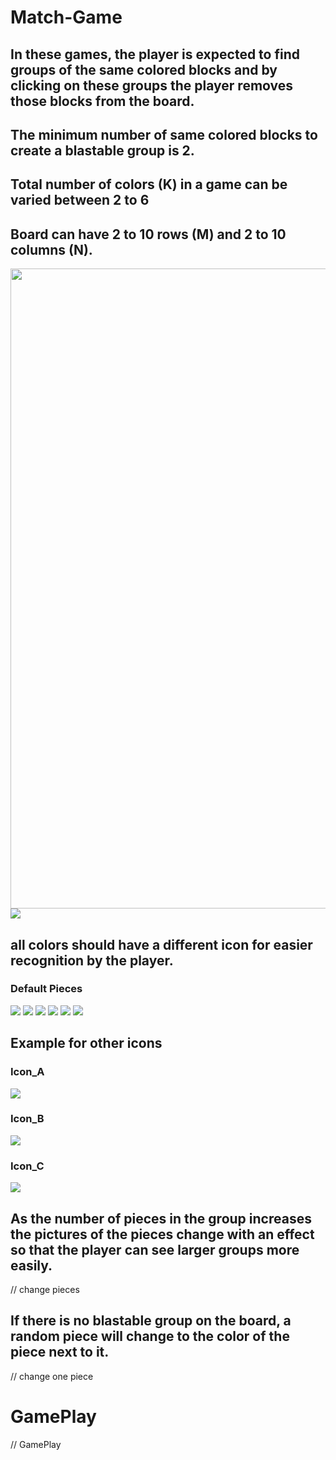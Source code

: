# Match-Game

## In these games, the player is expected to find groups of the same colored blocks and by clicking on these groups the player removes those blocks from the board. 

## The minimum number of same colored blocks to create a blastable group is 2. 

## Total number of colors (K) in a game can be varied between 2 to 6 

## Board can have 2 to 10 rows (M) and 2 to 10 columns (N).

<img src="https://github.com/muratkrdl/Match-Game/blob/main/Gif%20and%20Pictures/SetBoardGoal/SetBoard.png" width="1024px">

<img src="https://github.com/muratkrdl/Match-Game/blob/main/Gif%20and%20Pictures/SetBoardGoal/SetGoal.png" width="auto">

## all colors should have a different icon for easier recognition by the player. 

### Default Pieces

<img src="https://github.com/muratkrdl/Match-Game/blob/main/Gif%20and%20Pictures/Tiles/Blue_Default.png" width="auto">

<img src="https://github.com/muratkrdl/Match-Game/blob/main/Gif%20and%20Pictures/Tiles/Green_Default.png" width="auto">

<img src="https://github.com/muratkrdl/Match-Game/blob/main/Gif%20and%20Pictures/Tiles/Pink_Default.png" width="auto">

<img src="https://github.com/muratkrdl/Match-Game/blob/main/Gif%20and%20Pictures/Tiles/Purple_Default.png" width="auto">

<img src="https://github.com/muratkrdl/Match-Game/blob/main/Gif%20and%20Pictures/Tiles/Red_Default.png" width="auto">

<img src="https://github.com/muratkrdl/Match-Game/blob/main/Gif%20and%20Pictures/Tiles/Yellow_Default.png" width="auto">

## Example for other icons

### Icon_A

<img src="https://github.com/muratkrdl/Match-Game/blob/main/Gif%20and%20Pictures/Tiles/Blue_A.png" width="auto">

### Icon_B

<img src="https://github.com/muratkrdl/Match-Game/blob/main/Gif%20and%20Pictures/Tiles/Blue_B.png" width="auto">

### Icon_C

<img src="https://github.com/muratkrdl/Match-Game/blob/main/Gif%20and%20Pictures/Tiles/Blue_C.png" width="auto">

## As the number of pieces in the group increases the pictures of the pieces change with an effect so that the player can see larger groups more easily.

// change pieces

## If there is no blastable group on the board, a random piece will change to the color of the piece next to it.

// change one piece

# GamePlay

// GamePlay
